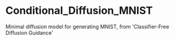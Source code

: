 # Conditional_Diffusion_MNIST
Minimal diffusion model for generating MNIST, from 'Classifier-Free Diffusion Guidance'
